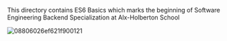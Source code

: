 This directory contains ES6 Basics which marks the beginning of Software Engineering Backend Specialization at Alx-Holberton School

![08806026ef621f900121](https://user-images.githubusercontent.com/85700432/208480945-2b3fd46b-25d9-4935-bf3c-3fbcb5fdc3a4.png)
